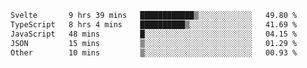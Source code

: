 <!--START_SECTION:waka-->

```txt
Svelte       9 hrs 39 mins   ████████████▒░░░░░░░░░░░░   49.80 %
TypeScript   8 hrs 4 mins    ██████████▒░░░░░░░░░░░░░░   41.69 %
JavaScript   48 mins         █░░░░░░░░░░░░░░░░░░░░░░░░   04.15 %
JSON         15 mins         ▒░░░░░░░░░░░░░░░░░░░░░░░░   01.29 %
Other        10 mins         ▒░░░░░░░░░░░░░░░░░░░░░░░░   00.93 %
```

<!--END_SECTION:waka-->

